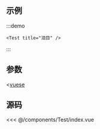 ## 示例

:::demo

```vue
<Test title="泪目" />
```

:::

## 参数

<[vuese](@/components/Test/index.vue)

## 源码

<<< @/components/Test/index.vue
